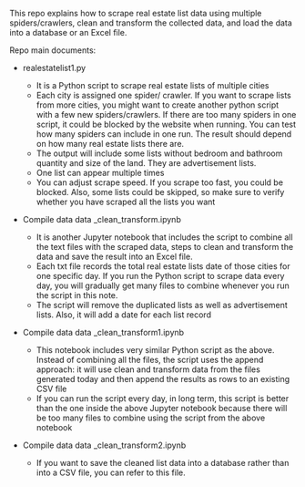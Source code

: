 This repo explains how to scrape real estate list data using multiple spiders/crawlers, clean and transform the collected data, and load the data into a database or an Excel file. 

Repo main documents:
- realestatelist1.py
  - It is a Python script to scrape real estate lists of multiple cities 
  - Each city is assigned one spider/ crawler. If you want to scrape lists from more cities, you might want to create another python script with a few new spiders/crawlers. If there are too many spiders in one script, it could be blocked by the website when running. You can test how many spiders can include in one run. The result should depend on how many real estate lists there are.
  - The output will include some lists without bedroom and bathroom quantity and size of the land. They are advertisement lists.
  - One list can appear multiple times
  - You can adjust scrape speed. If you scrape too fast, you could be blocked. Also, some lists could be skipped, so make sure to verify whether you have scraped all the lists you want

- Compile data data _clean_transform.ipynb
  - It is another Jupyter notebook that includes the script to combine all the text files with the scraped data, steps to clean and transform the data and save the result into an Excel file.
  - Each txt file records the total real estate lists date of those cities for one specific day. If you run the Python script to scrape data every day, you will gradually get many files to combine whenever you run the script in this note.
  - The script will remove the duplicated lists as well as advertisement lists. Also, it will add a date for each list record

- Compile data data _clean_transform1.ipynb
  - This notebook includes very similar Python script as the above. Instead of combining all the files, the script uses the append approach: it will use clean and transform data from the files generated today and then append the results as rows to an existing CSV file 
  - If you can run the script every day, in long term, this script is better than the one inside the above Jupyter notebook because there will be too many files to combine using the script from the above notebook

- Compile data data _clean_transform2.ipynb
  - If you want to save the cleaned list data into a database rather than into a CSV file, you can refer to this file.


